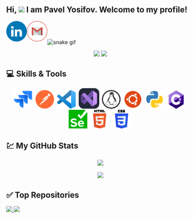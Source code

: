 ## Hi, <img src="https://raw.githubusercontent.com/aemmadi/aemmadi/master/wave.gif" width="30px"> I am Pavel Yosifov. Welcome to my profile! 

<p align="left" >
<a href="https://linkedin.com/in/pavel-yosifov99" target="_blank"><img align="left" width="55px" src="https://github.com/PavelYosifov/PavelYosifov/blob/main/images/LinkedIN.png?raw=true"/></a>
  <a href = "mailto: pyosifov99@gmail.com"><img align="left" width="55px" src="https://github.com/PavelYosifov/PavelYosifov/blob/main/images/Gmail.png"/></a>
 </br>
</br>
</p>

![snake gif](https://github.com/simeonpetkov1999/simeonpetkov1999/blob/output/github-contribution-grid-snake.svg)

<p align="center">
<a href="https://github.com/PavelYosifov"><img src="https://komarev.com/ghpvc/?username=PavelYosifov&color=0F6D31&style=for-the-badge"/></a>
<a href="https://github.com/PavelYosifov"><img src="https://img.shields.io/github/followers/PavelYosifov?color=0F6D31&style=for-the-badge" /></a> 
</p>

## :computer: Skills & Tools
<p align='center'>
    <img height="50" height="40" width="50" src='https://github.com/PavelYosifov/PavelYosifov/blob/main/images/183912952-83784e94-629d-4c34-a961-ae2ae795b662.png'>&nbsp;
    <img height="50" height="40" width="50" src='https://github.com/PavelYosifov/PavelYosifov/blob/main/images/192109061-e138ca71-337c-4019-8d42-4792fdaa7128.png'>&nbsp;
    <img height="50" height="40" width="50" src='https://github.com/PavelYosifov/PavelYosifov/blob/main/images/192108891-d86b6220-e232-423a-bf5f-90903e6887c3.png'>&nbsp;
    <img height="55" height="45" width="55" src='https://github.com/PavelYosifov/PavelYosifov/blob/main/images/243764984-5d0e494e-6802-4b23-ae6b-ae8f5642da36.png'>&nbsp;
    <img height="50" height="40" width="50" src='https://github.com/PavelYosifov/PavelYosifov/blob/main/images/386476_linux_tox_icon.png'>&nbsp;
    <img height="50" height="40" width="50" src='https://github.com/PavelYosifov/PavelYosifov/blob/main/images/4375122_logo_ubuntu_icon.png'>&nbsp;
    <img height="50" height="40" width="50" src='https://github.com/PavelYosifov/PavelYosifov/blob/main/images/4375050_logo_python_icon.png'>&nbsp;
    <img height="50" height="40" width="50" src='https://github.com/PavelYosifov/PavelYosifov/blob/main/images/121405384-444d7300-c95d-11eb-959f-913020d3bf90.png'>&nbsp;
    <img height="50" height="40" width="50" src='https://github.com/PavelYosifov/PavelYosifov/blob/main/images/184103699-d1b83c07-2d83-4d99-9a1e-83bd89e08117.png'>&nbsp;
    <img height="50" height="40" width="50" src='https://github.com/PavelYosifov/PavelYosifov/blob/main/images/192158954-f88b5814-d510-4564-b285-dff7d6400dad.png'>&nbsp;
    <img height="50" height="40" width="50" src='https://github.com/PavelYosifov/PavelYosifov/blob/main/images/183898674-75a4a1b1-f960-4ea9-abcb-637170a00a75.png'>&nbsp;
</p>

## :chart: My GitHub Stats
<p align="center">
 <img  src="http://github-readme-streak-stats.herokuapp.com?user=PavelYosifov&theme=blue-green&date_format=j%20M%5B%20Y%5D" />
</p>
<p align="center">
 <img  src="https://github-readme-stats.vercel.app/api?username=PavelYosifov&show_icons=true&theme=blue-green" />
</p>


## :white_check_mark: Top Repositories
<p>
<a href="https://github.com/PavelYosifov/Manual-QA-first-steps">
  <img src="https://github-readme-stats.vercel.app/api/pin/?username=PavelYosifov&repo=Manual-QA-first-steps&theme=gotham"  />
</a>
  <a href="https://github.com/PavelYosifov/C-basics">
  <img src="https://github-readme-stats.vercel.app/api/pin/?username=PavelYosifov&repo=C-basics&theme=gotham"  />
</a>
<p/>
